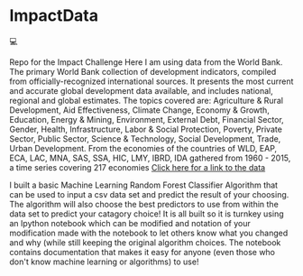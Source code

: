 
# ImpactData

:computer:

Repo for the Impact Challenge
Here I am using data from the World Bank. The primary World Bank collection of development indicators, compiled from officially-recognized international sources. It presents the most current and accurate global development data available, and includes national, regional and global estimates. The topics covered are: Agriculture & Rural Development, Aid Effectiveness, Climate Change, Economy & Growth, Education, Energy & Mining, Environment, External Debt, Financial Sector, Gender, Health, Infrastructure, Labor & Social Protection, Poverty, Private Sector, Public Sector, Science & Technology, Social Development, Trade, Urban Development. From the economies of the countries of WLD, EAP, ECA, LAC, MNA, SAS, SSA, HIC, LMY, IBRD, IDA gathered from 1960 - 2015, a time series covering 217 economies
[Click here for a link to the data](http://data.worldbank.org/data-catalog/world-development-indicators)

I built a basic Machine Learning Random Forest Classifier Algorithm that can be used to input a csv data set and predict the result of your choosing. The algorithm will also choose the best predictors to use from within the data set to predict your catagory choice! It is all built so it is turnkey using an Ipython notebook which can be modified and notation of your modification made with the notebook to let others know what you changed and why (while still keeping the original algorithm choices. The notebook contains documentation that makes it easy for anyone (even those who don't know machine learning or algorithms) to use!



